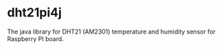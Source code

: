 # dht21pi4j
The java library for DHT21 (AM2301) temperature and humidity sensor for Raspberry PI board.

